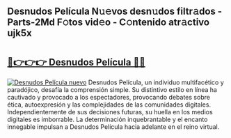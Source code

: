 ## Desnudos Película N𝚞𝚎vos desn𝚞dos filtr𝚊dos - Parts-2Md F𝚘tos vid𝚎o - C𝚘ntenido atr𝚊ctivo ujk5x

# <h2><a href="http://mb9kdd.tromn.icu/?c=Desnudos+Pel%c3%adcula">🔗👉👉👉 Desnudos Película 🔗🔗</a></h2>

[![Desnudos Película nuevo](https://i.imgur.com/pEAQMta.gif)](http://mb9kdd.tromn.icu/?c=Desnudos+Pel%c3%adcula)
Desnudos Película, un individuo multifacético y paradójico, desafía la comprensión simple. Su distintivo estilo en línea ha cautivado y provocado a los espectadores, provocando debates sobre ética, autoexpresión y las complejidades de las comunidades digitales. Independientemente de sus decisiones futuras, su huella en los medios digitales es imborrable. La determinación inquebrantable y el encanto innegable impulsan a Desnudos Película hacia adelante en el reino virtual.
